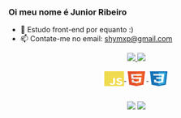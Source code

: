 ### Oi meu nome é Junior Ribeiro

- 🌱 Estudo front-end por equanto :)
- 📫 Contate-me no email: shymxp@gmail.com

<div align="center">
  <a href="https://github.com/junior-l">
  <img height="170em" src="https://github-readme-stats.vercel.app/api?username=junior-l&show_icons=true&theme=gruvbox&include_all_commits=true&count_private=true"/>
  <img height="170em" src="https://github-readme-stats.vercel.app/api/top-langs/?username=junior-l&layout=compact&langs_count=7&theme=gruvbox"/>
</div>
<div style="display: inline_block" align="center"><br>
  <img align="center" alt="Junior-Js" height="30" width="40" src="https://raw.githubusercontent.com/devicons/devicon/master/icons/javascript/javascript-plain.svg">
  <img align="center" alt="Junior-HTML" height="30" width="40" src="https://raw.githubusercontent.com/devicons/devicon/master/icons/html5/html5-original.svg">
  <img align="center" alt="Junior-CSS" height="30" width="40" src="https://raw.githubusercontent.com/devicons/devicon/master/icons/css3/css3-original.svg">
</div>

  ##
  
  <div align="center" padding="2px">
   <a href = "mailto:shymxp@gmail.com"><img src="https://img.shields.io/badge/-Gmail-%23333?style=for-the-badge&logo=gmail&logoColor=white" target="_blank"></a>
  <a href="www.linkedin.com/in/jair-ribeiro-31883115b" target="_blank"><img src="https://img.shields.io/badge/-LinkedIn-%230077B5?style=for-the-badge&logo=linkedin&logoColor=white" target="_blank"></a>
  </div>
